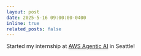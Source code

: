 ```yaml
---
layout: post
date: 2025-5-16 09:00:00-0400
inline: true
related_posts: false
---
```


Started my internship at [AWS Agentic AI](https://aws.amazon.com/ai/agentic-ai/) in Seattle!
